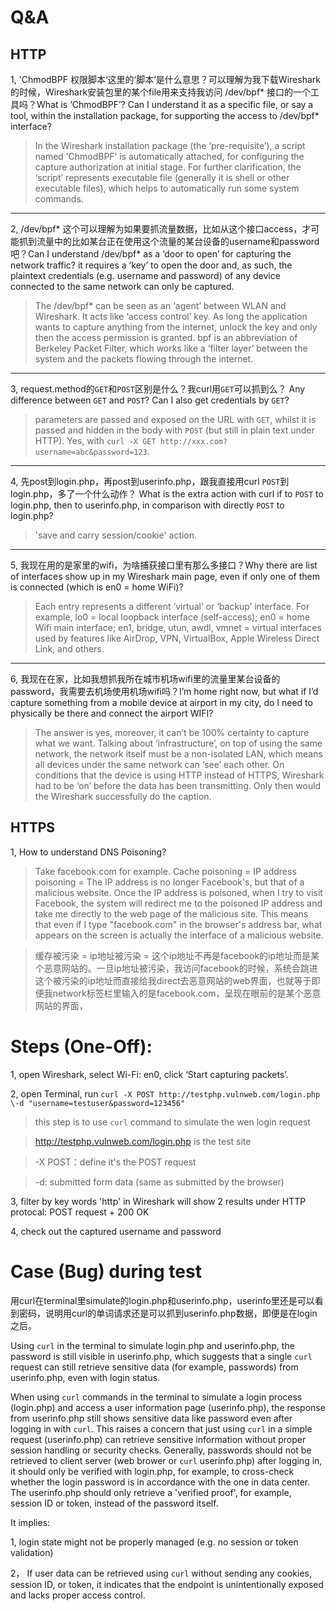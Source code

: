 
# Q&A
## HTTP
1, 'ChmodBPF 权限脚本‘这里的‘脚本’是什么意思？可以理解为我下载Wireshark的时候，Wireshark安装包里的某个file用来支持我访问 /dev/bpf*  接口的一个工具吗？What is ‘ChmodBPF’? Can I understand it as a specific file, or say a tool, within the installation package, for supporting the access to /dev/bpf* interface?
> In the Wireshark installation package (the ‘pre-requisite’), a script named ‘ChmodBPF’ is automatically attached, for configuring the capture authorization at initial stage. For further clarification, the ‘script’ represents executable file (generally it is shell or other executable files), which helps to automatically run some system commands.
---
2, /dev/bpf* 这个可以理解为如果要抓流量数据，比如从这个接口access，才可能抓到流量中的比如某台正在使用这个流量的某台设备的username和password吧？Can I understand /dev/bpf* as a ‘door to open’ for capturing the network traffic? it requires a ‘key’ to open the door and, as such, the plaintext credentials (e.g. username and password) of any device connected to the same network can only be captured.
> The /dev/bpf* can be seen as an ‘agent’ between WLAN and Wireshark. It acts like ‘access control’ key. As long the application wants to capture anything from the internet, unlock the key and only then the access permission is granted. bpf is an abbreviation of Berkeley Packet Filter, which works like a ‘filter layer’ between the system and the packets flowing through the internet.
---
3, request.method的`GET`和`POST`区别是什么？我curl用`GET`可以抓到么？ Any difference between `GET` and `POST`? Can I also get credentials by `GET`?
> parameters are passed and exposed on the URL with `GET`, whilst it is passed and hidden in the body with `POST` (but still in plain text under HTTP). Yes, with `curl -X GET http://xxx.com?username=abc&password=123`.
---
4, 先post到login.php，再post到userinfo.php，跟我直接用curl `POST`到login.php，多了一个什么动作？ What is the extra action with curl if to `POST` to login.php, then to userinfo.php, in comparison with directly `POST` to login.php?
> 'save and carry session/cookie' action.

---
5, 我现在用的是家里的wifi，为啥捕获接口里有那么多接口？Why there are list of interfaces show up in my Wireshark main page, even if only one of them is connected (which is en0 = home WiFi)?
> Each entry represents a different ‘virtual’ or ‘backup’ interface. For example, lo0 = local loopback interface (self-access); en0 = home Wifi main interface; en1, bridge, utun, awdl, vmnet = virtual interfaces used by features like AirDrop, VPN, VirtualBox, Apple Wireless Direct Link, and others.
---
6, 我现在在家，比如我想抓我所在城市机场wifi里的流量里某台设备的password，我需要去机场使用机场wifi吗？I’m home right now, but what if I’d capture something from a mobile device at airport in my city, do I need to physically be there and connect the airport WIFI?
> The answer is yes, moreover, it can’t be 100% certainty to capture what we want. Talking about ‘infrastructure’, on top of using the same network, the network itself must be a non-isolated LAN, which means all devices under the same network can ‘see’ each other. On conditions that the device is using HTTP instead of HTTPS, Wireshark had to be ‘on’ before the data has been transmitting. Only then would the Wireshark successfully do the caption.

## HTTPS
1, How to understand DNS Poisoning?

> Take facebook.com for example. Cache poisoning = IP address poisoning = The IP address is no longer Facebook's, but that of a malicious website. Once the IP address is poisoned, when I try to visit Facebook, the system will redirect me to the poisoned IP address and take me directly to the web page of the malicious site. This means that even if I type "facebook.com" in the browser's address bar, what appears on the screen is actually the interface of a malicious website. 

> 缓存被污染 = ip地址被污染 = 这个ip地址不再是facebook的ip地址而是某个恶意网站的。一旦ip地址被污染，我访问facebook的时候，系统会跳进这个被污染的ip地址而直接给我direct去恶意网站的web界面，也就等于即便我network标签栏里输入的是facebook.com，呈现在眼前的是某个恶意网站的界面，





# Steps (One-Off):
1, open Wireshark, select Wi-Fi: en0, click ‘Start capturing packets’.

2, open Terminal, run `curl -X POST http://testphp.vulnweb.com/login.php \-d "username=testuser&password=123456" `

> this step is to use `curl` command to simulate the wen login request

> http://testphp.vulnweb.com/login.php is the test site

> -X POST：define it's the POST request

> -d: submitted form data (same as submitted by the browser)

3, filter by key words 'http' in Wireshark
will show 2 results under HTTP protocal: POST request + 200 OK

4, check out the captured username and password 


# Case (Bug) during test

用curl在terminal里simulate的login.php和userinfo.php，userinfo里还是可以看到密码，说明用curl的单词请求还是可以抓到userinfo.php数据，即便是在login之后。

Using `curl` in the terminal to simulate login.php and userinfo.php, the password is still visible in userinfo.php, which suggests that a single `curl` request can still retrieve sensitive data (for example, passwords) from userinfo.php, even with login status.

When using `curl` commands in the terminal to simulate a login process (login.php) and access a user information page (userinfo.php), the response from userinfo.php still shows sensitive data like password even after logging in with `curl`. This raises a concern that just using `curl` in a simple request (userinfo.php) can retrieve sensitive information without proper session handling or security checks.
Generally, passwords should not be retrieved to client server (web brower or `curl` userinfo.php) after logging in, it should only be verified with login.php, for example, to cross-check whether the login password is in accordance with the one in data center. The userinfo.php should only retrieve a 'verified proof', for example, session ID or token, instead of the password itself.

It implies:

1, login state might not be properly managed (e.g. no session or token validation)

2， If user data can be retrieved using `curl` without sending any cookies, session ID, or token, it indicates that the endpoint is unintentionally exposed and lacks proper access control.